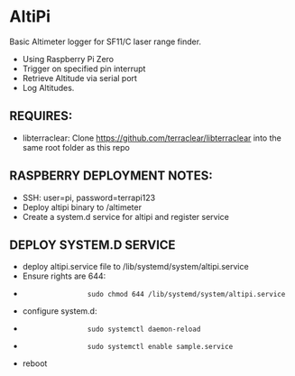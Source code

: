 # AltiPi
Basic Altimeter logger for SF11/C laser range finder.

- Using Raspberry Pi Zero
- Trigger on specified pin interrupt 
- Retrieve Altitude via serial port
- Log Altitudes.


REQUIRES:
---------
- libterraclear: Clone https://github.com/terraclear/libterraclear into the same root folder as this repo


RASPBERRY DEPLOYMENT NOTES:
-----------------
- SSH: user=pi, password=terrapi123
- Deploy altipi binary to /altimeter
- Create a system.d service for altipi and register service

DEPLOY SYSTEM.D SERVICE
-----------------------
- deploy altipi.service file to /lib/systemd/system/altipi.service
- Ensure rights are 644:
-                     sudo chmod 644 /lib/systemd/system/altipi.service
- configure system.d: 
-                     sudo systemctl daemon-reload
-                     sudo systemctl enable sample.service
- reboot
